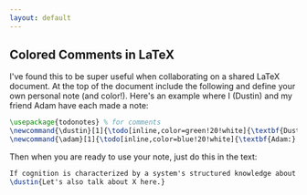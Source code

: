```yaml
---
layout: default
---
```


## Colored Comments in LaTeX

I've found this to be super useful when collaborating on a shared LaTeX document. At the top of the document include the following and define your own personal note (and color!). Here's an example where I (Dustin) and my friend Adam have each made a note:

```tex
\usepackage{todonotes} % for comments
\newcommand{\dustin}[1]{\todo[inline,color=green!20!white]{\textbf{Dustin:} #1}}
\newcommand{\adam}[1]{\todo[inline,color=blue!20!white]{\textbf{Adam:} #1}}
```

Then when you are ready to use your note, just do this in the text:

```tex
If cognition is characterized by a system's structured knowledge about rich, complex environments, then metacognition is characterized by the system's knowledge of itself and its own cognitive machinery.
\dustin{Let's also talk about X here.}
```


